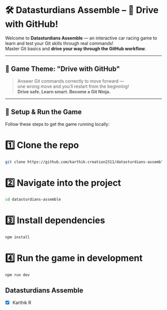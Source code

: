 # 🛠️ Datasturdians Assemble – 🚗 Drive with GitHub!

Welcome to **Datasturdians Assemble** — an interactive car racing game to learn and test your Git skills through real commands!  
Master Git basics and **drive your way through the GitHub workflow**.

---

## 🚦 Game Theme: "Drive with GitHub"
> Answer Git commands correctly to move forward —  
> one wrong move and you’ll restart from the beginning!  
> **Drive safe. Learn smart. Become a Git Ninja.**

---

## 🚀 Setup & Run the Game

Follow these steps to get the game running locally:


# 1️⃣ Clone the repo
```bash
git clone https://github.com/karthik-creation2311/datasturdians-assemble.git
```

# 2️⃣ Navigate into the project
```bash
cd datasturdians-assemble
```

# 3️⃣ Install dependencies
```bash
npm install
```

# 4️⃣ Run the game in development
```bash
npm run dev
```

## Datasturdians Assemble

- [x] Karthik R

